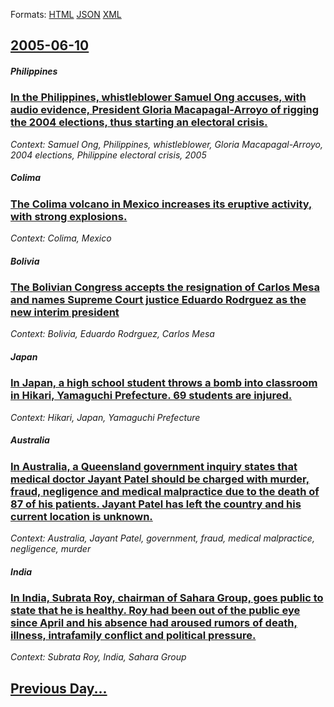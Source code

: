 
Formats: [HTML](2005/06/10/index.html)  [JSON](2005/06/10/index.json)  [XML](2005/06/10/index.xml)  

## [2005-06-10](/news/2005/06/10/index.md)

##### Philippines
### [ In the Philippines, whistleblower Samuel Ong accuses, with audio evidence, President Gloria Macapagal-Arroyo of rigging the 2004 elections, thus starting an electoral crisis. ](/news/2005/06/10/in-the-philippines-whistleblower-samuel-ong-accuses-with-audio-evidence-president-gloria-macapagal-arroyo-of-rigging-the-2004-elections.md)
_Context: Samuel Ong, Philippines, whistleblower, Gloria Macapagal-Arroyo, 2004 elections, Philippine electoral crisis, 2005_

##### Colima
### [ The Colima volcano in Mexico increases its eruptive activity, with strong explosions. ](/news/2005/06/10/the-colima-volcano-in-mexico-increases-its-eruptive-activity-with-strong-explosions.md)
_Context: Colima, Mexico_

##### Bolivia
### [ The Bolivian Congress accepts the resignation of Carlos Mesa and names Supreme Court justice Eduardo Rodrguez as the new interim president ](/news/2005/06/10/the-bolivian-congress-accepts-the-resignation-of-carlos-mesa-and-names-supreme-court-justice-eduardo-rodriguez-as-the-new-interim-president.md)
_Context: Bolivia, Eduardo Rodrguez, Carlos Mesa_

##### Japan
### [ In Japan, a high school student throws a bomb into classroom in Hikari, Yamaguchi Prefecture. 69 students are injured. ](/news/2005/06/10/in-japan-a-high-school-student-throws-a-bomb-into-classroom-in-hikari-yamaguchi-prefecture-69-students-are-injured.md)
_Context: Hikari, Japan, Yamaguchi Prefecture_

##### Australia
### [ In Australia, a Queensland government inquiry states that medical doctor Jayant Patel should be charged with murder, fraud, negligence and medical malpractice due to the death of 87 of his patients. Jayant Patel has left the country and his current location is unknown. ](/news/2005/06/10/in-australia-a-queensland-government-inquiry-states-that-medical-doctor-jayant-patel-should-be-charged-with-murder-fraud-negligence-and.md)
_Context: Australia, Jayant Patel, government, fraud, medical malpractice, negligence, murder_

##### India
### [ In India, Subrata Roy, chairman of Sahara Group, goes public to state that he is healthy. Roy had been out of the public eye since April and his absence had aroused rumors of death, illness, intrafamily conflict and political pressure. ](/news/2005/06/10/in-india-subrata-roy-chairman-of-sahara-group-goes-public-to-state-that-he-is-healthy-roy-had-been-out-of-the-public-eye-since-april-an.md)
_Context: Subrata Roy, India, Sahara Group_

## [Previous Day...](/news/2005/06/9/index.md)

